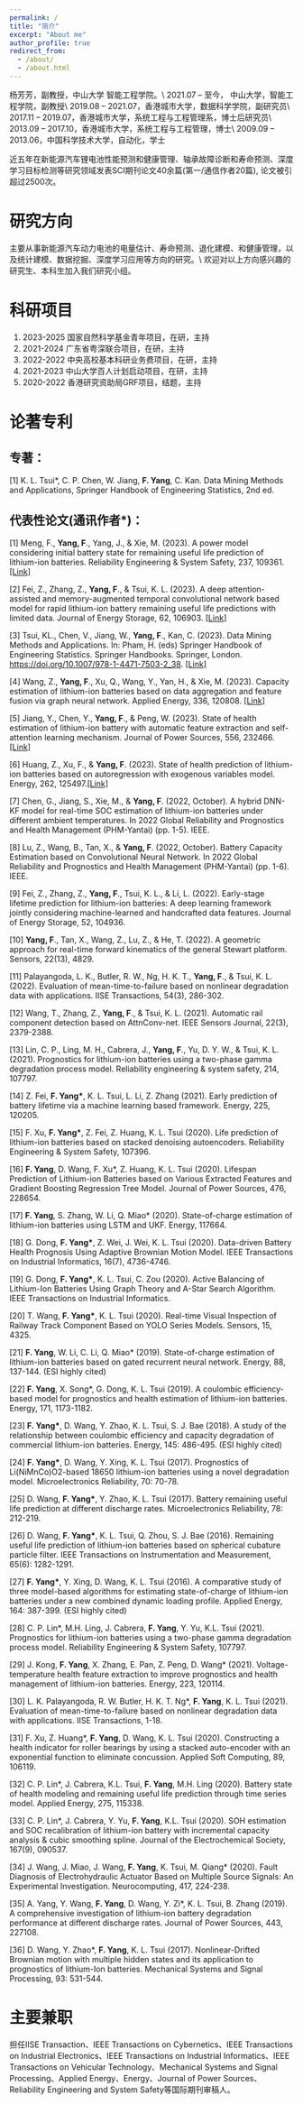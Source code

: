 ```yaml
---
permalink: /
title: "简介"
excerpt: "About me"
author_profile: true
redirect_from: 
  - /about/
  - /about.html
---
```


杨芳芳，副教授，中山大学 智能工程学院。\\
2021.07 – 至今，  中山大学，智能工程学院，副教授\\
2019.08 – 2021.07，香港城市大学，数据科学学院，副研究员\\
2017.11 – 2019.07，香港城市大学，系统工程与工程管理系，博士后研究员\\
2013.09 – 2017.10，香港城市大学，系统工程与工程管理，博士\\
2009.09 – 2013.06，中国科学技术大学，自动化，学士<br />

近五年在新能源汽车锂电池性能预测和健康管理、轴承故障诊断和寿命预测、深度学习目标检测等研究领域发表SCI期刊论文40余篇(第一/通信作者20篇), 论文被引超过2500次。

研究方向
======
主要从事新能源汽车动力电池的电量估计、寿命预测、退化建模、和健康管理，以及统计建模、数据挖掘、深度学习应用等方向的研究。\\
欢迎对以上方向感兴趣的研究生、本科生加入我们研究小组。

科研项目
======
1. 2023-2025 国家自然科学基金青年项目，在研，主持
2. 2021-2024 广东省粤深联合项目，在研，主持
3. 2022-2022 中央高校基本科研业务费项目，在研，主持
4. 2021-2023 中山大学百人计划启动项目，在研，主持
5. 2020-2022 香港研究资助局GRF项目，结题，主持

论著专利
======
专著：
----
[1] K. L. Tsui*, C. P. Chen, W. Jiang, **F. Yang**, C. Kan. Data Mining Methods and Applications, Springer Handbook of Engineering Statistics, 2nd ed.

代表性论文(通讯作者*)：
----
[1] Meng, F., **Yang, F**., Yang, J., & Xie, M. (2023). A power model considering initial battery state for remaining useful life prediction of lithium-ion batteries. Reliability Engineering & System Safety, 237, 109361. 
 [\[Link\]](/files/2023.9paper.pdf)

[2] Fei, Z., Zhang, Z., **Yang, F**., & Tsui, K. L. (2023). A deep attention-assisted and memory-augmented temporal convolutional network based model for rapid lithium-ion battery remaining useful life predictions with limited data. Journal of Energy Storage, 62, 106903. [\[Link\]](/files/2023.6paper.pdf)

[3] Tsui, KL., Chen, V., Jiang, W., **Yang, F**., Kan, C. (2023). Data Mining Methods and Applications. In: Pham, H. (eds) Springer Handbook of Engineering Statistics. Springer Handbooks. Springer, London. https://doi.org/10.1007/978-1-4471-7503-2_38. [\[Link\]](/files/2023.4paper.pdf)

[4] Wang, Z., **Yang, F**., Xu, Q., Wang, Y., Yan, H., & Xie, M. (2023). Capacity estimation of lithium-ion batteries based on data aggregation and feature fusion via graph neural network. Applied Energy, 336, 120808. [\[Link\]](/files/2023.4_2paper.pdf)

[5] Jiang, Y., Chen, Y., **Yang, F**., & Peng, W. (2023). State of health estimation of lithium-ion battery with automatic feature extraction and self-attention learning mechanism. Journal of Power Sources, 556, 232466. 
 [\[Link\]](/files/2023.2paper.pdf)

[6] Huang, Z., Xu, F., & **Yang, F**. (2023). State of health prediction of lithium-ion batteries based on autoregression with exogenous variables model. Energy, 262, 125497.[\[Link\]](/files/2023.1paper.pdf)

[7] Chen, G., Jiang, S., Xie, M., & **Yang, F**. (2022, October). A hybrid DNN-KF model for real-time SOC estimation of lithium-ion batteries under different ambient temperatures. In 2022 Global Reliability and Prognostics and Health Management (PHM-Yantai) (pp. 1-5). IEEE.

[8] Lu, Z., Wang, B., Tan, X., & **Yang, F**. (2022, October). Battery Capacity Estimation based on Convolutional Neural Network. In 2022 Global Reliability and Prognostics and Health Management (PHM-Yantai) (pp. 1-6). IEEE.

[9] Fei, Z., Zhang, Z., **Yang, F**., Tsui, K. L., & Li, L. (2022). Early-stage lifetime prediction for lithium-ion batteries: A deep learning framework jointly considering machine-learned and handcrafted data features. Journal of Energy Storage, 52, 104936.

[10] **Yang, F**., Tan, X., Wang, Z., Lu, Z., & He, T. (2022). A geometric approach for real-time forward kinematics of the general Stewart platform. Sensors, 22(13), 4829.

[11] Palayangoda, L. K., Butler, R. W., Ng, H. K. T., **Yang, F**., & Tsui, K. L. (2022). Evaluation of mean-time-to-failure based on nonlinear degradation data with applications. IISE Transactions, 54(3), 286-302.

[12] Wang, T., Zhang, Z., **Yang, F**., & Tsui, K. L. (2021). Automatic rail component detection based on AttnConv-net. IEEE Sensors Journal, 22(3), 2379-2388.

[13] Lin, C. P., Ling, M. H., Cabrera, J., **Yang, F**., Yu, D. Y. W., & Tsui, K. L. (2021). Prognostics for lithium-ion batteries using a two-phase gamma degradation process model. Reliability engineering & system safety, 214, 107797.

[14] Z. Fei, **F. Yang\***, K. L. Tsui, L. Li, Z. Zhang (2021). Early prediction of battery lifetime via a machine learning based framework. Energy, 225, 120205. 

[15] F. Xu, **F. Yang\***, Z. Fei, Z. Huang, K. L. Tsui (2020). Life prediction of lithium-ion batteries based on stacked denoising autoencoders. Reliability Engineering & System Safety, 107396. 

[16] **F. Yang**, D. Wang, F. Xu\*, Z. Huang, K. L. Tsui (2020). Lifespan Prediction of Lithium-ion Batteries based on Various Extracted Features and Gradient Boosting Regression Tree Model. Journal of Power Sources, 476, 228654.

[17] **F. Yang**, S. Zhang, W. Li, Q. Miao\* (2020). State-of-charge estimation of lithium-ion batteries using LSTM and UKF. Energy, 117664. 

[18] G. Dong, **F. Yang\***, Z. Wei, J. Wei, K. L. Tsui (2020). Data-driven Battery Health Prognosis Using Adaptive Brownian Motion Model. IEEE Transactions on Industrial Informatics, 16(7), 4736-4746. 

[19] G. Dong, **F. Yang\***, K. L. Tsui, C. Zou (2020). Active Balancing of Lithium-Ion Batteries Using Graph Theory and A-Star Search Algorithm. IEEE Transactions on Industrial Informatics. 

[20] T. Wang, **F. Yang\***, K. L. Tsui (2020). Real-time Visual Inspection of Railway Track Component Based on YOLO Series Models. Sensors, 15, 4325. 

[21] **F. Yang**, W. Li, C. Li, Q. Miao\* (2019). State-of-charge estimation of lithium-ion batteries based on gated recurrent neural network. Energy, 88, 137-144. (ESI highly cited)

[22] **F. Yang**, X. Song\*, G. Dong, K. L. Tsui (2019). A coulombic efficiency-based model for prognostics and health estimation of lithium-ion batteries. Energy, 171, 1173-1182. 

[23] **F. Yang\***, D. Wang, Y. Zhao, K. L. Tsui, S. J. Bae (2018). A study of the relationship between coulombic efficiency and capacity degradation of commercial lithium-ion batteries. Energy, 145: 486-495. (ESI highly cited)

[24] **F. Yang\***, D. Wang, Y. Xing, K. L. Tsui (2017). Prognostics of Li(NiMnCo)O2-based 18650 lithium-ion batteries using a novel degradation model. Microelectronics Reliability, 70: 70-78. 

[25] D. Wang, **F. Yang\***, Y. Zhao, K. L. Tsui (2017). Battery remaining useful life prediction at different discharge rates. Microelectronics Reliability, 78: 212-219. 

[26] D. Wang, **F. Yang\***, K. L. Tsui, Q. Zhou, S. J. Bae (2016). Remaining useful life prediction of lithium-ion batteries based on spherical cubature particle filter. IEEE Transactions on Instrumentation and Measurement, 65(6): 1282-1291. 

[27] **F. Yang\***, Y. Xing, D. Wang, K. L. Tsui (2016). A comparative study of three model-based algorithms for estimating state-of-charge of lithium-ion batteries under a new combined dynamic loading profile. Applied Energy, 164: 387-399. (ESI highly cited)

[28] C. P. Lin\*, M.H. Ling, J. Cabrera, **F. Yang**, Y. Yu, K.L. Tsui (2021). Prognostics for lithium-ion batteries using a two-phase gamma degradation process model. Reliability Engineering & System Safety, 107797. 

[29] J. Kong, **F. Yang**, X. Zhang, E. Pan, Z. Peng, D. Wang\* (2021). Voltage-temperature health feature extraction to improve prognostics and health management of lithium-ion batteries. Energy, 223, 120114. 

[30] L. K. Palayangoda, R. W. Butler, H. K. T. Ng\*, **F. Yang**, K. L. Tsui (2021). Evaluation of mean-time-to-failure based on nonlinear degradation data with applications. IISE Transactions, 1-18. 

[31] F. Xu, Z. Huang\*, **F. Yang**, D. Wang, K. L. Tsui (2020). Constructing a health indicator for roller bearings by using a stacked auto-encoder with an exponential function to eliminate concussion. Applied Soft Computing, 89, 106119. 

[32] C. P. Lin\*, J. Cabrera, K.L. Tsui, **F. Yang**, M.H. Ling (2020). Battery state of health modeling and remaining useful life prediction through time series model. Applied Energy, 275, 115338. 

[33] C. P. Lin\*, J. Cabrera, Y. Yu, **F. Yang**, K.L. Tsui (2020). SOH estimation and SOC recalibration of lithium-ion battery with incremental capacity analysis & cubic smoothing spline. Journal of the Electrochemical Society, 167(9), 090537. 

[34] J. Wang, J. Miao, J. Wang, **F. Yang**, K. Tsui, M. Qiang\* (2020). Fault Diagnosis of Electrohydraulic Actuator Based on Multiple Source Signals: An Experimental Investigation. Neurocomputing, 417, 224-238. 

[35] A. Yang, Y. Wang, **F. Yang**, D. Wang, Y. Zi\*, K. L. Tsui, B. Zhang (2019). A comprehensive investigation of lithium-ion battery degradation performance at different discharge rates.  Journal of Power Sources, 443, 227108. 

[36] D. Wang, Y. Zhao\*, **F. Yang**, K. L. Tsui (2017). Nonlinear-Drifted Brownian motion with multiple hidden states and its application to prognostics of lithium-Ion batteries. Mechanical Systems and Signal Processing, 93: 531-544. 

主要兼职
======
担任IISE Transaction、IEEE Transactions on Cybernetics、IEEE Transactions on Industrial Electronics、IEEE Transactions on Industrial Informatics、IEEE Transactions on Vehicular Technology、Mechanical Systems and Signal Processing、Applied Energy、Energy、Journal of Power Sources、Reliability Engineering and System Safety等国际期刊审稿人。
